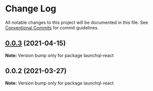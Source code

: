 # Change Log

All notable changes to this project will be documented in this file.
See [Conventional Commits](https://conventionalcommits.org) for commit guidelines.

## [0.0.3](https://github.com/launchql/launchql-gen/compare/launchql-react@0.0.2...launchql-react@0.0.3) (2021-04-15)

**Note:** Version bump only for package launchql-react





## 0.0.2 (2021-03-27)

**Note:** Version bump only for package launchql-react
